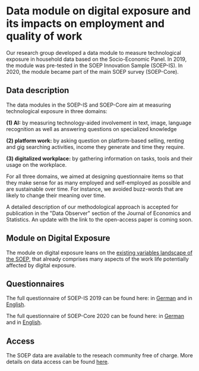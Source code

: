 # Data module on digital exposure and its impacts on employment and quality of work

Our research group developed a data module to measure technological exposure in household data based on the Socio-Economic Panel. In 2019, the module was pre-tested in the SOEP Innovation Sample (SOEP-IS). In 2020, the module became part of the main SOEP survey (SOEP-Core).

## Data description

The data modules in the SOEP-IS and SOEP-Core aim at measuring technological exposure in three domains: 

**(1) AI:**  by measuring technology-aided involvement in text, image, language recognition as well as answering questions on specialized knowledge

**(2) platform work:** by asking question on platform-based selling, renting and gig searching activities, income they generate and time they require.

**(3) digitalized workplace:** by gathering information on tasks, tools and their usage on the workplace.

For all three domains, we aimed at designing questionnaire items so that they make sense for as many employed and self-employed as possible and are sustainable over time. For instance, we avoided buzz-words that are likely to change their meaning over time. 

A detailed description of our methodological approach is accepted for publication in the "Data Observer" section of the Journal of Economics and Statistics. An update with the link to the open-access paper is coming soon.


## Module on Digital Exposure

The module on digital exposure leans on the [existing variables landscape of the SOEP](../MISC/Appendix_A_Existing_Questionnaire_Landscape.pdf), that already comprises many aspects of the work life potentially affected by digital exposure. 

## Questionnaires

The full questionnaire of SOEP-IS 2019 can be found here: in [German](../MISC/diw_ssp0953.pdf) and in [English](../MISC/diw_ssp0956.pdf).

The full questionnaire of SOEP-Core 2020 can be found here: in [German](../MISC/diw_ssp1056.pdf) and in [English](../MISC/diw_ssp1069.pdf).

## Access

The SOEP data are available to the reseach community free of charge. More details on data access can be found [here](https://www.diw.de/en/diw_01.c.601584.en/data_access.html).
